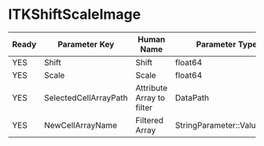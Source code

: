 # ITKShiftScaleImage #

| Ready | Parameter Key | Human Name | Parameter Type | Parameter Class |
|-------|---------------|------------|-----------------|----------------|
| YES | Shift | Shift | float64 | Float64Parameter |
| YES | Scale | Scale | float64 | Float64Parameter |
| YES | SelectedCellArrayPath | Attribute Array to filter | DataPath | ArraySelectionParameter |
| YES | NewCellArrayName | Filtered Array | StringParameter::ValueType | StringParameter |
